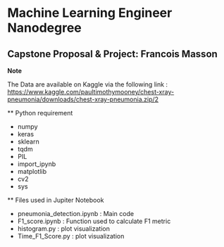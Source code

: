 # Machine Learning Engineer Nanodegree
## Capstone Proposal & Project: Francois Masson

**Note**

The Data are available on Kaggle via the following link :
https://www.kaggle.com/paultimothymooney/chest-xray-pneumonia/downloads/chest-xray-pneumonia.zip/2

** Python requirement

- numpy
- keras
- sklearn
- tqdm
- PIL
- import_ipynb
- matplotlib
- cv2
- sys

** Files used in Jupiter Notebook 

- pneumonia_detection.ipynb : Main code 
- F1_score.ipynb : Function used to calculate F1 metric
- histogram.py : plot visualization
- Time_F1_Score.py : plot visualization